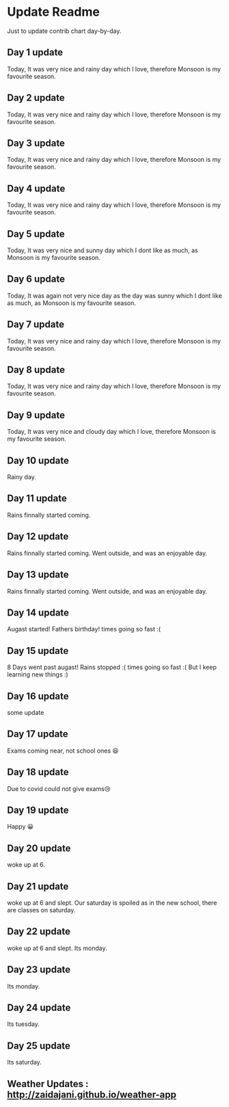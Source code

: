 # Update Readme

Just to update contrib chart day-by-day.

## Day 1 update

Today, It was very nice and rainy day which I love, therefore Monsoon is my favourite season. 

## Day 2 update

Today, It was very nice and rainy day which I love, therefore Monsoon is my favourite season. 

## Day 3 update

Today, It was very nice and rainy day which I love, therefore Monsoon is my favourite season. 

## Day 4 update

Today, It was very nice and rainy day which I love, therefore Monsoon is my favourite season. 

## Day 5 update
Today, It was very nice and sunny day which I dont like as much, as Monsoon is my favourite season.

## Day 6 update
Today, It was again not very nice day as the day was sunny which I dont like as much, as Monsoon is my favourite season.

## Day 7 update
Today, It was very nice and rainy day which I love, therefore Monsoon is my favourite season. 

## Day 8 update
Today, It was very nice and rainy day which I love, therefore Monsoon is my favourite season. 


## Day 9 update
Today, It was very nice and cloudy day which I love, therefore Monsoon is my favourite season. 

## Day 10 update

Rainy day.

## Day 11 update

Rains finnally started coming.

## Day 12 update

Rains finnally started coming. Went outside, and was an enjoyable day.

## Day 13 update

Rains finnally started coming. Went outside, and was an enjoyable day.

## Day 14 update

Augast started! Fathers birthday! times going so fast :(

## Day 15 update

8 Days went past augast! Rains stopped :( times going so fast :( But I keep learning new things :)

## Day 16 update

some update

## Day 17 update

Exams coming near, not school ones 😆

## Day 18 update

Due to covid could not give exams😢

## Day 19 update

Happy 😀

## Day 20 update

woke up at 6.

## Day 21 update

woke up at 6 and slept. Our saturday is spoiled as in the new school, there are classes on saturday.

## Day 22 update

woke up at 6 and slept. Its monday.

## Day 23 update

Its monday.

## Day 24 update

Its tuesday.

## Day 25 update

Its saturday.

## Weather Updates : http://zaidajani.github.io/weather-app
